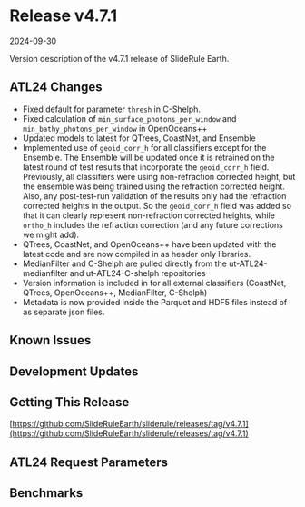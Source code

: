 # Release v4.7.1

2024-09-30

Version description of the v4.7.1 release of SlideRule Earth.

## ATL24 Changes

* Fixed default for parameter `thresh` in C-Shelph.
* Fixed calculation of `min_surface_photons_per_window` and `min_bathy_photons_per_window` in OpenOceans++
* Updated models to latest for QTrees, CoastNet, and Ensemble
* Implemented use of `geoid_corr_h` for all classifiers except for the Ensemble.  The Ensemble will be updated once it is retrained on the latest round of test results that incorporate the `geoid_corr_h` field.  Previously, all classifiers were using non-refraction corrected height, but the ensemble was being trained using the refraction corrected height.  Also, any post-test-run validation of the results only had the refraction corrected heights in the output.  So the `geoid_corr_h` field was added so that it can clearly represent non-refraction corrected heights, while `ortho_h` includes the refraction correction (and any future corrections we might add).
* QTrees, CoastNet, and OpenOceans++ have been updated with the latest code and are now compiled in as header only libraries.
* MedianFilter and C-Shelph are pulled directly from the ut-ATL24-medianfilter and ut-ATL24-C-shelph repositories
* Version information is included in for all external classifiers (CoastNet, QTrees, OpenOceans++, MedianFilter, C-Shelph)
* Metadata is now provided inside the Parquet and HDF5 files instead of as separate json files.

## Known Issues


## Development Updates



## Getting This Release

[https://github.com/SlideRuleEarth/sliderule/releases/tag/v4.7.1](https://github.com/SlideRuleEarth/sliderule/releases/tag/v4.7.1)

## ATL24 Request Parameters

## Benchmarks
